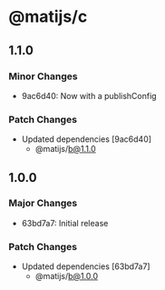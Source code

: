 # @matijs/c

## 1.1.0

### Minor Changes

- 9ac6d40: Now with a publishConfig

### Patch Changes

- Updated dependencies [9ac6d40]
  - @matijs/b@1.1.0

## 1.0.0

### Major Changes

- 63bd7a7: Initial release

### Patch Changes

- Updated dependencies [63bd7a7]
  - @matijs/b@1.0.0
